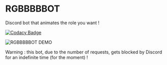 # RGBBBBBOT
Discord bot that animates the role you want !

[![Codacy Badge](https://app.codacy.com/project/badge/Grade/b5bf1795fe5d485d98305b77f042c717)](https://www.codacy.com/gh/Paulobergine/CHECK-BOT/dashboard?utm_source=github.com&amp;utm_medium=referral&amp;utm_content=Paulobergine/CHECK-BOT&amp;utm_campaign=Badge_Grade)

![RGBBBBBOT DEMO](https://j.gifs.com/lxZgr5.gif)

Warning : this bot, due to the number of requests, gets blocked by Discord for an indefinite time (for the moment) !
